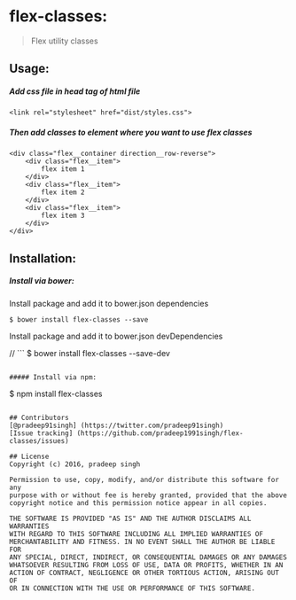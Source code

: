 # flex-classes:
> Flex utility classes

## Usage:
##### Add css file in head tag of html file
```
<link rel="stylesheet" href="dist/styles.css">
```
##### Then add classes to element where you want to use flex classes

```
<div class="flex__container direction__row-reverse">
	<div class="flex__item">
		flex item 1
	</div>
	<div class="flex__item">
		flex item 2
	</div>
	<div class="flex__item">
		flex item 3
	</div>
</div>
```

## Installation:

##### Install via bower:
Install package and add it to bower.json dependencies

```
$ bower install flex-classes --save
```

Install package and add it to bower.json devDependencies

// ```
$ bower install flex-classes --save-dev
```

##### Install via npm:

```
$ npm install flex-classes
```

## Contributors
[@pradeep91singh] (https://twitter.com/pradeep91singh)
[Issue tracking] (https://github.com/pradeep1991singh/flex-classes/issues)

## License
Copyright (c) 2016, pradeep singh

Permission to use, copy, modify, and/or distribute this software for any
purpose with or without fee is hereby granted, provided that the above
copyright notice and this permission notice appear in all copies.

THE SOFTWARE IS PROVIDED "AS IS" AND THE AUTHOR DISCLAIMS ALL WARRANTIES
WITH REGARD TO THIS SOFTWARE INCLUDING ALL IMPLIED WARRANTIES OF
MERCHANTABILITY AND FITNESS. IN NO EVENT SHALL THE AUTHOR BE LIABLE FOR
ANY SPECIAL, DIRECT, INDIRECT, OR CONSEQUENTIAL DAMAGES OR ANY DAMAGES
WHATSOEVER RESULTING FROM LOSS OF USE, DATA OR PROFITS, WHETHER IN AN
ACTION OF CONTRACT, NEGLIGENCE OR OTHER TORTIOUS ACTION, ARISING OUT OF
OR IN CONNECTION WITH THE USE OR PERFORMANCE OF THIS SOFTWARE.
